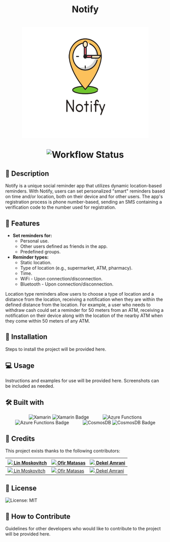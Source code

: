    <h1><div align="center"<h1>Notify</h1></div><h1>
<div align="center">
    <img src="Notify/Notify/Notify.Android/Resources/drawable/Notify-without-background.png" alt="Notify Logo" width="400" height="350">
    <p>
        <img src="https://github.com/OfirMatasas/Notify/workflows/Build%20and%20deploy%20dotnet%20core%20app%20to%20Azure%20Function%20App%20-%20NotifyMTA/badge.svg" alt="Workflow Status">
    </p>
</div>

## 📝 Description

Notify is a unique social reminder app that utilizes dynamic location-based reminders. With Notify, users can set personalized "smart" reminders based on time and/or location, both on their device and for other users. The app's registration process is phone number-based, sending an SMS containing a verification code to the number used for registration.

## 🌟 Features

- **Set reminders for:**
    - Personal use.
    - Other users defined as friends in the app.
    - Predefined groups.
- **Reminder types:**
    - Static location.
    - Type of location (e.g., supermarket, ATM, pharmacy).
    - Time.
    - WiFi - Upon connection/disconnection.
    - Bluetooth - Upon connection/disconnection.

Location type reminders allow users to choose a type of location and a distance from the location, receiving a notification when they are within the defined distance from the location. For example, a user who needs to withdraw cash could set a reminder for 50 meters from an ATM, receiving a notification on their device along with the location of the nearby ATM when they come within 50 meters of any ATM.

## 🚀 Installation

Steps to install the project will be provided here.

## 💻 Usage

Instructions and examples for use will be provided here. Screenshots can be included as needed.

## 🛠️ Built with

<div align="center">
    <img src="https://cdn.jsdelivr.net/gh/devicons/devicon/icons/xamarin/xamarin-original.svg" alt="Xamarin" width="50" height="50">
    <img src="https://img.shields.io/badge/Xamarin-blue?logo=xamarin&logoColor=white" alt="Xamarin Badge">
    &nbsp;&nbsp;&nbsp;&nbsp;&nbsp;&nbsp;&nbsp;&nbsp;&nbsp;
    <img src="https://cdn.jsdelivr.net/gh/devicons/devicon/icons/azure/azure-original.svg" alt="Azure Functions" width="50" height="50">
    <img src="https://img.shields.io/badge/Azure_Functions-green?logo=microsoft-azure&logoColor=white" alt="Azure Functions Badge">
    &nbsp;&nbsp;&nbsp;&nbsp;&nbsp;&nbsp;&nbsp;&nbsp;&nbsp;
    <img src="https://cdn.jsdelivr.net/gh/devicons/devicon/icons/mongodb/mongodb-original.svg" alt="CosmosDB" width="50" height="50">
    <img src="https://img.shields.io/badge/CosmosDB-yellow?logo=mongodb&logoColor=white" alt="CosmosDB Badge">
</div>

## 👥 Credits

This project exists thanks to the following contributors:

| [<img src="https://cdn.jsdelivr.net/gh/devicons/devicon/icons/github/github-original.svg" width="20"> Lin Moskovitch](https://github.com/linmoskovitch) | [<img src="https://cdn.jsdelivr.net/gh/devicons/devicon/icons/github/github-original.svg" width="20"> Ofir Matasas](https://github.com/ofirmatasas) | [<img src="https://cdn.jsdelivr.net/gh/devicons/devicon/icons/github/github-original.svg" width="20"> Dekel Amrani](https://github.com/DekelR) |
| --- | --- | --- |
| [<img src="https://cdn.jsdelivr.net/gh/devicons/devicon/icons/linkedin/linkedin-original.svg" width="20"> Lin Moskovitch](https://www.linkedin.com/in/lin-moskovitch) | [<img src="https://cdn.jsdelivr.net/gh/devicons/devicon/icons/linkedin/linkedin-original.svg" width="20"> Ofir Matasas](https://www.linkedin.com/in/ofir-matasas) | [<img src="https://cdn.jsdelivr.net/gh/devicons/devicon/icons/linkedin/linkedin-original.svg" width="20"> Dekel Amrani](https://www.linkedin.com/in/dekel-amrani-b28b24232/?originalSubdomain=il) |

## 📃 License

![License: MIT](https://img.shields.io/badge/License-MIT-red.svg)

## 🤝 How to Contribute

Guidelines for other developers who would like to contribute to the project will be provided here.
